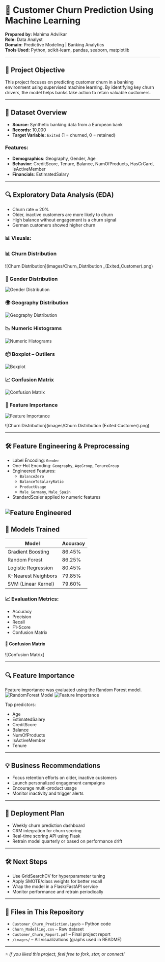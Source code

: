 # 🧠 Customer Churn Prediction Using Machine Learning

**Prepared by:** Mahima Advilkar  
**Role:** Data Analyst  
**Domain:** Predictive Modeling | Banking Analytics  
**Tools Used:** Python, scikit-learn, pandas, seaborn, matplotlib

---

## 📌 Project Objective

This project focuses on predicting customer churn in a banking environment using supervised machine learning. By identifying key churn drivers, the model helps banks take action to retain valuable customers.

---

## 📂 Dataset Overview

- **Source:** Synthetic banking data from a European bank  
- **Records:** 10,000  
- **Target Variable:** `Exited` (1 = churned, 0 = retained)  

### Features:
- **Demographics**: Geography, Gender, Age  
- **Behavior**: CreditScore, Tenure, Balance, NumOfProducts, HasCrCard, IsActiveMember  
- **Financials**: EstimatedSalary

---

## 🔍 Exploratory Data Analysis (EDA)

- Churn rate ≈ 20%  
- Older, inactive customers are more likely to churn  
- High balance without engagement is a churn signal  
- German customers showed higher churn

### 📊 Visuals:

### 📊 Churn Distribution  
![Churn Distribution](images/Churn_Distribution _(Exited_Customer).png)

### 🧍 Gender Distribution  
![Gender Distribution](images/Gender_Distribution.png)

### 🌍 Geography Distribution  
![Geography Distribution](images/Geography_Distribution.png)

### 📉 Numeric Histograms  
![Numeric Histograms](images/Histogram_for_Numeric_Features.png)

### 📦 Boxplot – Outliers  
![Boxplot](images/Boxplot_for_Numeric_Features.png)

### 📈 Confusion Matrix  
![Confusion Matrix](images/confusion_matrix.png)

### 🌟 Feature Importance  
![Feature Importance](images/Feature_Importance.png)


![Churn Distribution](images/Churn Distribution (Exited Customer).png)

---

## 🛠 Feature Engineering & Preprocessing

- Label Encoding: `Gender`  
- One-Hot Encoding: `Geography`, `AgeGroup`, `TenureGroup`  
- Engineered Features:  
  - `BalanceZero`  
  - `BalanceToSalaryRatio`  
  - `ProductUsage`  
  - `Male_Germany`, `Male_Spain`
- StandardScaler applied to numeric features

![Feature Engineered](images/Engineered_Features.png)
---

## 🤖 Models Trained

| Model                  | Accuracy |
|------------------------|----------|
| Gradient Boosting      | 86.45%   |
| Random Forest          | 86.25%   |
| Logistic Regression    | 80.45%   |
| K-Nearest Neighbors    | 79.85%   |
| SVM (Linear Kernel)    | 79.60%   |

### 📈 Evaluation Metrics:
- Accuracy
- Precision
- Recall
- F1-Score
- Confusion Matrix

#### 🔹 Confusion Matrix  
![Confusion Matrix]

---

## 🔍 Feature Importance

Feature importance was evaluated using the Random Forest model.
![RandomForest Model](images/Random_Forest_Classifier.png) 
![Feature Importance](images/Feature_Importance.png)

Top predictors:
- Age  
- EstimatedSalary  
- CreditScore  
- Balance  
- NumOfProducts  
- IsActiveMember  
- Tenure

---

## 💡 Business Recommendations

- Focus retention efforts on older, inactive customers  
- Launch personalized engagement campaigns  
- Encourage multi-product usage  
- Monitor inactivity and trigger alerts

---

## 🚀 Deployment Plan

- Weekly churn prediction dashboard  
- CRM integration for churn scoring  
- Real-time scoring API using Flask  
- Retrain model quarterly or based on performance drift

---

## 🛠 Next Steps

- Use GridSearchCV for hyperparameter tuning  
- Apply SMOTE/class weights for better recall  
- Wrap the model in a Flask/FastAPI service  
- Monitor performance and retrain periodically

---

## 📁 Files in This Repository

- `Customer_Churn_Prediction.ipynb` – Python code  
- `Churn_Modelling.csv` – Raw dataset  
- `Customer_Churn_Report.pdf` – Final project report  
- `/images/` – All visualizations (graphs used in README)

---

⭐ *If you liked this project, feel free to fork, star, or connect!*  
